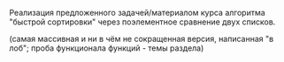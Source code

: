 Реализация предложенного задачей/материалом курса алгоритма "быстрой сортировки" через поэлементное сравнение двух списков.


(самая массивная и ни в чём не сокращенная версия, написанная "в лоб"; проба функционала функций - темы раздела)
